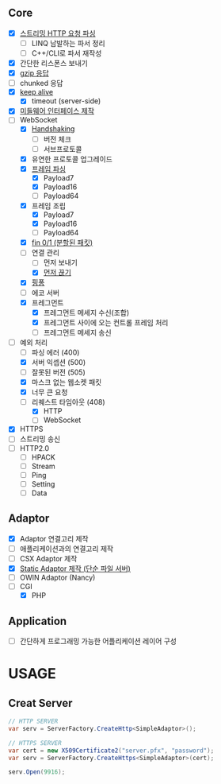 Core
----
* [x] [스트리밍 HTTP 요청 파싱](src/HttpServ/Http/HttpParser.cs)
  * [ ] LINQ 남발하는 파서 정리
  * [ ] C++/CLI로 파서 재작성
* [x] 간단한 리스폰스 보내기
* [x] [gzip 응답](src/HttpServ/Http/Middlewares/GzipEncoder.cs)
* [ ] chunked 응답 
* [x] [keep alive](src/HttpServ/Http/HttpSession.cs#L44-L51)
  * [x] timeout (server-side)
* [x] [미들웨어 인터페이스 제작](src/HttpServ/IMiddleware.cs)
* [ ] WebSocket
  * [x] [Handshaking](src/HttpServ/WebSocket/Middlewares/WebSocketHandshaker.cs)
    * [ ] 버전 체크
    * [ ] 서브프로토콜
  * [x] 유연한 프로토콜 업그레이드
  * [x] [프레임 파싱](src/WebSocketParser/WebSocketParser.cpp)
    * [x] Payload7
    * [x] Payload16
    * [ ] Payload64
  * [x] 프레임 조립
    * [x] Payload7
    * [x] Payload16
    * [ ] Payload64  
  * [x] [fin 0/1 (분할된 패킷)](src/HttpServ/WebSocket/WebSocketSession.cs#L68-L85)
  * [ ] 연결 관리
    * [ ] 먼저 보내기
    * [x] [먼저 끊기](src/HttpServ/Common/CloseSessionException.cs)
  * [x] [핑퐁](src/HttpServ/WebSocket/Middlewares/PingPong.cs)
  * [ ] 에코 서버
  * [x] 프레그먼트
    * [x] 프레그먼트 메세지 수신(조합)
    * [x] 프레그먼트 사이에 오는 컨트롤 프레임 처리
    * [ ] 프레그먼트 메세지 송신
* [ ] 예외 처리
  * [ ] 파싱 에러 (400)
  * [x] 서버 익셉션 (500)
  * [ ] 잘못된 버전 (505)
  * [x] 마스크 없는 웹소켓 패킷
  * [x] 너무 큰 요청
  * [ ] 리퀘스트 타임아웃 (408)
    * [x] HTTP
    * [ ] WebSocket
* [x] HTTPS
* [ ] 스트리밍 송신
* [ ] HTTP2.0
  * [ ] HPACK
  * [ ] Stream
  * [ ] Ping
  * [ ] Setting
  * [ ] Data

Adaptor
----
* [x] Adaptor 연결고리 제작
* [ ] 애플리케이션과의 연결고리 제작
* [ ] CSX Adaptor 제작
* [x] [Static Adaptor 제작 (단순 파일 서버)](src/StaticFileAdaptor/Program.cs)
* [ ] OWIN Adaptor (Nancy)
* [ ] CGI
  * [x] PHP
  
Application
----
* [ ] 간단하게 프로그래밍 가능한 어플리케이션 레이어 구성


USAGE
====

Creat Server
----
```cs
// HTTP SERVER
var serv = ServerFactory.CreateHttp<SimpleAdaptor>();

// HTTPS SERVER
var cert = new X509Certificate2("server.pfx", "password");
var serv = ServerFactory.CreateHttps<SimpleAdaptor>(cert);

serv.Open(9916);
```
